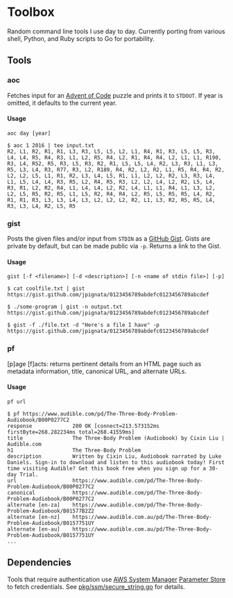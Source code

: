# Toolbox

Random command line tools I use day to day. Currently porting from various shell, Python, and Ruby scripts to Go for
portability.

## Tools

### aoc

Fetches input for an [Advent of Code][1] puzzle and prints it to `STDOUT`. If year is omitted, it defaults to the
current year.

#### Usage

`aoc day [year]`

```console
$ aoc 1 2016 | tee input.txt
R2, L1, R2, R1, R1, L3, R3, L5, L5, L2, L1, R4, R1, R3, L5, L5, R3, L4, L4, R5, R4, R3, L1, L2, R5, R4, L2, R1, R4, R4, L2, L1, L1, R190, R3, L4, R52, R5, R3, L5, R3, R2, R1, L5, L5, L4, R2, L3, R3, L1, L3, R5, L3, L4, R3, R77, R3, L2, R189, R4, R2, L2, R2, L1, R5, R4, R4, R2, L2, L2, L5, L1, R1, R2, L3, L4, L5, R1, L1, L2, L2, R2, L3, R3, L4, L1, L5, L4, L4, R3, R5, L2, R4, R5, R3, L2, L2, L4, L2, R2, L5, L4, R3, R1, L2, R2, R4, L1, L4, L4, L2, R2, L4, L1, L1, R4, L1, L3, L2, L2, L5, R5, R2, R5, L1, L5, R2, R4, R4, L2, R5, L5, R5, R5, L4, R2, R1, R1, R3, L3, L3, L4, L3, L2, L2, L2, R2, L1, L3, R2, R5, R5, L4, R3, L3, L4, R2, L5, R5
```

### gist

Posts the given files and/or input from `STDIN` as a [GitHub Gist][5]. Gists are private by default, but can be made
public via `-p`. Returns a link to the Gist.

#### Usage

`gist [-f <filename>] [-d <description>] [-n <name of stdin file>] [-p]`

```console
$ cat coolfile.txt | gist
https://gist.github.com/jpignata/0123456789abdefc0123456789abcdef

$ ./some-program | gist -n output.txt
https://gist.github.com/jpignata/0123456789abdefc0123456789abcdef

$ gist -f ./file.txt -d "Here's a file I have" -p
https://gist.github.com/jpignata/0123456789abdefc0123456789abcdef
```

### pf

[p]age [f]acts: returns pertinent details from an HTML page such as metadata
information, title, canonical URL, and alternate URLs.

#### Usage

`pf url`

```console
$ pf https://www.audible.com/pd/The-Three-Body-Problem-Audiobook/B00P0277C2
response             200 OK [connect=213.573152ms firstByte=268.282234ms total=268.41559ms]    
title                The Three-Body Problem (Audiobook) by Cixin Liu | Audible.com
h1                   The Three-Body Problem
description          Written by Cixin Liu, Audiobook narrated by Luke Daniels. Sign-in to download and listen to this audiobook today! First time visiting Audible? Get this book free when you sign up for a 30-day Trial.    
url                  https://www.audible.com/pd/The-Three-Body-Problem-Audiobook/B00P0277C2
canonical            https://www.audible.com/pd/The-Three-Body-Problem-Audiobook/B00P0277C2
alternate [en-za]    https://www.audible.com/pd/The-Three-Body-Problem-Audiobook/B01577B2Z2
alternate [en-nz]    https://www.audible.com.au/pd/The-Three-Body-Problem-Audiobook/B0157751UY
alternate [en-au]    https://www.audible.com.au/pd/The-Three-Body-Problem-Audiobook/B0157751UY
...
```

## Dependencies

Tools that require authentication use [AWS System Manager][2] [Parameter Store][3] to fetch credentials. See
[pkg/ssm/secure_string.go][4] for details.

[1]: https://www.adventofcode.com
[2]: https://aws.amazon.com/systems-manager/
[3]: https://docs.aws.amazon.com/systems-manager/latest/userguide/systems-manager-paramstore.html
[4]: pkg/ssm/secure_string.go
[5]: https://gist.github.com
